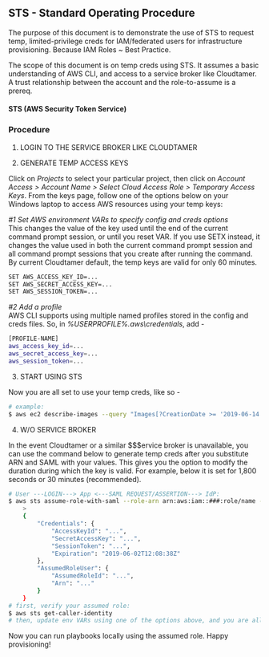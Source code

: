 ## STS - Standard Operating Procedure

The purpose of this document is to demonstrate the use of STS to request temp, limited-privilege creds for IAM/federated users for infrastructure provisioning.
Because IAM Roles ~ Best Practice.

The scope of this document is on temp creds using STS.
It assumes a basic understanding of AWS CLI, and access to a service broker like Cloudtamer.
A trust relationship between the account and the role-to-assume is a prereq.

#### STS (AWS Security Token Service)

<h3 id="procedure">Procedure</h3>

1. LOGIN TO THE SERVICE BROKER LIKE CLOUDTAMER

2. GENERATE TEMP ACCESS KEYS

Click on *Projects* to select your particular project, then click on *Account Access > Account Name > Select Cloud Access Role > Temporary Access Keys*.
From the keys page, follow one of the options below on your Windows laptop to access AWS resources using your temp keys:

*#1 Set AWS environment VARs to specify config and creds options*
<br />
This changes the value of the key used until the end of the current command prompt session, or until you reset VAR.
If you use SETX instead, it changes the value used in both the current command prompt session and all command prompt sessions that you create after running the command.
By current Cloudtamer default, the temp keys are valid for only 60 minutes.
```sh
SET AWS_ACCESS_KEY_ID=...
SET AWS_SECRET_ACCESS_KEY=...
SET AWS_SESSION_TOKEN=...
```

*#2 Add a profile*
<br />
AWS CLI supports using multiple named profiles stored in the config and creds files.
So, in *%USERPROFILE%\.aws\credentials*, add -
```sh
[PROFILE-NAME]
aws_access_key_id=...
aws_secret_access_key=...
aws_session_token=...
```

3. START USING STS

Now you are all set to use your temp creds, like so -
```sh
# example:
$ aws ec2 describe-images --query "Images[?CreationDate >= '2019-06-14'][]" --profile PROFILE-NAME --region us-east-1
```

4. W/O SERVICE BROKER

In the event Cloudtamer or a similar $$$ervice broker is unavailable, you can use the command below to generate temp creds after you substitute ARN and SAML with your values.
This gives you the option to modify the duration during which the key is valid.
For example, below it is set for 1,800 seconds or 30 minutes (recommended).
```sh
# User ---LOGIN---> App <---SAML REQUEST/ASSERTION---> IdP:
$ aws sts assume-role-with-saml --role-arn arn:aws:iam::###:role/name --principal-arn arn:aws:iam::###:saml-provider/NAME --duration-seconds=1800 --profile default --saml-assertion {base64 SAMLResponse}
	>
	{
		"Credentials": {
			"AccessKeyId": "...",
			"SecretAccessKey": "...",
			"SessionToken": "...",
			"Expiration": "2019-06-02T12:08:38Z"
		},
		"AssumedRoleUser": {
			"AssumedRoleId": "...",
			"Arn": "..."
		}
	}
# first, verify your assumed role:
$ aws sts get-caller-identity
# then, update env VARs using one of the options above, and you are all set...
```
Now you can run playbooks locally using the assumed role.
Happy provisioning!
